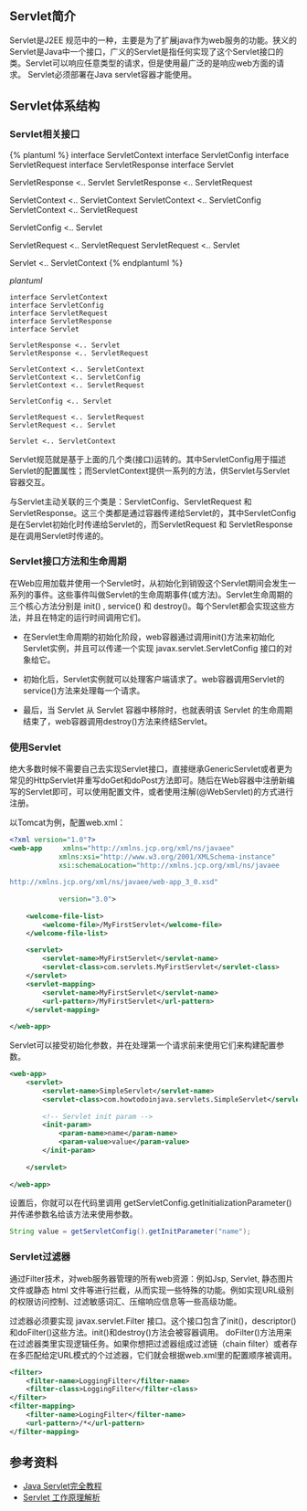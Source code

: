 ## Servlet简介

Servlet是J2EE 规范中的一种，主要是为了扩展java作为web服务的功能。狭义的Servlet是Java中一个接口，广义的Servlet是指任何实现了这个Servlet接口的类。Servlet可以响应任意类型的请求，但是使用最广泛的是响应web方面的请求。 Servlet必须部署在Java servlet容器才能使用。

## Servlet体系结构

### Servlet相关接口

{% plantuml %}
interface ServletContext
interface ServletConfig
interface ServletRequest
interface ServletResponse
interface Servlet

ServletResponse <.. Servlet
ServletResponse <.. ServletRequest

ServletContext <.. ServletContext
ServletContext <.. ServletConfig
ServletContext <.. ServletRequest

ServletConfig <.. Servlet

ServletRequest <.. ServletRequest
ServletRequest <.. Servlet

Servlet <.. ServletContext
{% endplantuml %}

*plantuml*

```plantuml
interface ServletContext
interface ServletConfig
interface ServletRequest
interface ServletResponse
interface Servlet

ServletResponse <.. Servlet
ServletResponse <.. ServletRequest

ServletContext <.. ServletContext
ServletContext <.. ServletConfig
ServletContext <.. ServletRequest

ServletConfig <.. Servlet

ServletRequest <.. ServletRequest
ServletRequest <.. Servlet

Servlet <.. ServletContext
```

Servlet规范就是基于上面的几个类(接口)运转的。其中ServletConfig用于描述Servlet的配置属性；而ServletContext提供一系列的方法，供Servlet与Servlet容器交互。

与Servlet主动关联的三个类是：ServletConfig、ServletRequest 和 ServletResponse。这三个类都是通过容器传递给Servlet的，其中ServletConfig是在Servlet初始化时传递给Servlet的，而ServletRequest 和 ServletResponse 是在调用Servlet时传递的。

### Servlet接口方法和生命周期

在Web应用加载并使用一个Servlet时，从初始化到销毁这个Servlet期间会发生一系列的事件。这些事件叫做Servlet的生命周期事件(或方法)。Servlet生命周期的三个核心方法分别是 init() , service() 和 destroy()。每个Servlet都会实现这些方法，并且在特定的运行时间调用它们。

+ 在Servlet生命周期的初始化阶段，web容器通过调用init()方法来初始化Servlet实例，并且可以传递一个实现 javax.servlet.ServletConfig 接口的对象给它。

+ 初始化后，Servlet实例就可以处理客户端请求了。web容器调用Servlet的service()方法来处理每一个请求。

+ 最后，当 Servlet 从 Servlet 容器中移除时，也就表明该 Servlet 的生命周期结束了，web容器调用destroy()方法来终结Servlet。

### 使用Servlet

绝大多数时候不需要自己去实现Servlet接口，直接继承GenericServlet或者更为常见的HttpServlet并重写doGet和doPost方法即可。随后在Web容器中注册新编写的Servlet即可，可以使用配置文件，或者使用注解(@WebServlet)的方式进行注册。

以Tomcat为例，配置web.xml：

```xml
<?xml version="1.0"?>
<web-app     xmlns="http://xmlns.jcp.org/xml/ns/javaee"
            xmlns:xsi="http://www.w3.org/2001/XMLSchema-instance"
            xsi:schemaLocation="http://xmlns.jcp.org/xml/ns/javaee
 
http://xmlns.jcp.org/xml/ns/javaee/web-app_3_0.xsd"
 
            version="3.0">
 
    <welcome-file-list>
        <welcome-file>/MyFirstServlet</welcome-file>
    </welcome-file-list>
 
    <servlet>
        <servlet-name>MyFirstServlet</servlet-name>
        <servlet-class>com.servlets.MyFirstServlet</servlet-class>
    </servlet>
    <servlet-mapping>
        <servlet-name>MyFirstServlet</servlet-name>
        <url-pattern>/MyFirstServlet</url-pattern>
    </servlet-mapping>
 
</web-app>
```

Servlet可以接受初始化参数，并在处理第一个请求前来使用它们来构建配置参数。

```xml
<web-app>
    <servlet>
        <servlet-name>SimpleServlet</servlet-name>
        <servlet-class>com.howtodoinjava.servlets.SimpleServlet</servlet-class>
 
        <!-- Servlet init param -->
        <init-param>
            <param-name>name</param-name>
            <param-value>value</param-value>
        </init-param>
 
    </servlet>
 
</web-app>
```

设置后，你就可以在代码里调用 getServletConfig.getInitializationParameter() 并传递参数名给该方法来使用参数。

```java
String value = getServletConfig().getInitParameter("name");
```

### Servlet过滤器

通过Filter技术，对web服务器管理的所有web资源：例如Jsp, Servlet, 静态图片文件或静态 html 文件等进行拦截，从而实现一些特殊的功能。例如实现URL级别的权限访问控制、过滤敏感词汇、压缩响应信息等一些高级功能。

过滤器必须要实现 javax.servlet.Filter 接口。这个接口包含了init()，descriptor()和doFilter()这些方法。init()和destroy()方法会被容器调用。 doFilter()方法用来在过滤器类里实现逻辑任务。如果你想把过滤器组成过滤链（chain filter）或者存在多匹配给定URL模式的个过滤器，它们就会根据web.xml里的配置顺序被调用。

```xml
<filter>
    <filter-name>LoggingFilter</filter-name>
    <filter-class>LoggingFilter</filter-class>
</filter>
<filter-mapping>
    <filter-name>LogingFilter</filter-name>
    <url-pattern>/*</url-pattern>
</filter-mapping>
```

## 参考资料

+ [Java Servlet完全教程](http://www.importnew.com/14621.html)
+ [Servlet 工作原理解析](https://www.ibm.com/developerworks/cn/java/j-lo-servlet/)